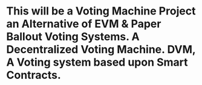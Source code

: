 # This will be a Voting Machine Project an Alternative of EVM & Paper Ballout Voting Systems. A Decentralized Voting Machine. DVM, A Voting system based upon Smart Contracts.